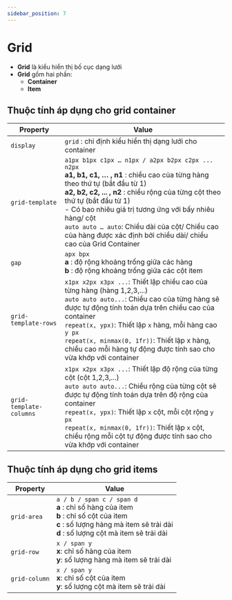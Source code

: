 ```yaml
---
sidebar_position: 7
---
```


# Grid

- **Grid** là kiểu hiển thị bố cục dạng lưới
- **Grid** gồm hai phần:
  - **Container**
  - **Item**

## Thuộc tính áp dụng cho grid container

| Property                | Value                                                                                                                                                                                                                                                                                                                                                                                                        |
| ----------------------- | ------------------------------------------------------------------------------------------------------------------------------------------------------------------------------------------------------------------------------------------------------------------------------------------------------------------------------------------------------------------------------------------------------------ |
| `display`               | `grid` : chỉ định kiểu hiển thị dạng lưới cho container                                                                                                                                                                                                                                                                                                                                                      |
| `grid-template`         | `a1px b1px c1px … n1px / a2px b2px c2px ... n2px`<br />**a1, b1, c1, … , n1** : chiều cao của từng hàng theo thứ tự (bắt đầu từ 1)<br />**a2, b2, c2, ... , n2** : chiều rộng của từng cột theo thứ tự (bắt đầu từ 1)<br />- Có bao nhiêu giá trị tương ứng với bấy nhiêu hàng/ cột<br />`auto auto … auto`: Chiều dài của cột/ Chiều cao của hàng được xác định bởi chiều dài/ chiều cao của Grid Container |
| `gap`                   | `apx bpx`<br />**a** : độ rộng khoảng trống giữa các hàng<br />**b** : độ rộng khoảng trống giữa các cột item                                                                                                                                                                                                                                                                                                |
| `grid-template-rows`    | `x1px x2px x3px ...`: Thiết lập chiều cao của từng hàng (hàng 1,2,3,...)<br />`auto auto auto...`: Chiều cao của từng hàng sẽ được tự động tính toán dựa trên chiều cao của container<br />`repeat(x, ypx)`: Thiết lập `x` hàng, mỗi hàng cao `y px`<br />`repeat(x, minmax(0, 1fr))`: Thiết lập x hàng, chiều cao mỗi hàng tự động được tính sao cho vừa khớp với container                                 |
| `grid-template-columns` | `x1px x2px x3px ...`: Thiết lập độ rộng của từng cột (cột 1,2,3,...)<br />`auto auto auto...`: Chiều rộng của từng cột sẽ được tự động tính toán dựa trên độ rộng của container<br />`repeat(x, ypx)`: Thiết lập `x` cột, mỗi cột rộng `y px`<br />`repeat(x, minmax(0, 1fr))`: Thiết lập `x` cột, chiều rộng mỗi cột tự động được tính sao cho vừa khớp với container                                       |

## Thuộc tính áp dụng cho grid items

| Property      | Value                                                                                                                                                                                     |
| ------------- | ----------------------------------------------------------------------------------------------------------------------------------------------------------------------------------------- |
| `grid-area`   | `a / b / span c / span d`<br />**a** : chỉ số hàng của item<br />**b** : chỉ số cột của item<br />**c** : số lượng hàng mà item sẽ trải dài<br />**d** : số lượng cột mà item sẽ trải dài |
| `grid-row`    | `x / span y`<br />**x**: chỉ số hàng của item<br />**y**: số lượng hàng mà item sẽ trải dài                                                                                               |
| `grid-column` | `x / span y`<br />**x**: chỉ số cột của item<br />**y**: số lượng cột mà item sẽ trải dài                                                                                                 |
